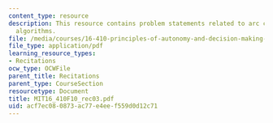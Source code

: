 ```yaml
---
content_type: resource
description: This resource contains problem statements related to arc consistency
  algorithms.
file: /media/courses/16-410-principles-of-autonomy-and-decision-making-fall-2010/acf7ec080873ac77e4eef559d0d12c71_MIT16_410F10_rec03.pdf
file_type: application/pdf
learning_resource_types:
- Recitations
ocw_type: OCWFile
parent_title: Recitations
parent_type: CourseSection
resourcetype: Document
title: MIT16_410F10_rec03.pdf
uid: acf7ec08-0873-ac77-e4ee-f559d0d12c71
---
```

